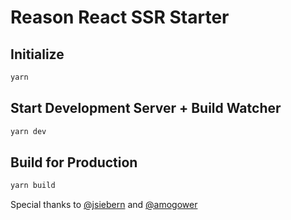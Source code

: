 # Reason React SSR Starter

## Initialize

```bash
yarn
```

## Start Development Server + Build Watcher

```bash
yarn dev
```

## Build for Production

```bash
yarn build
```

Special thanks to [@jsiebern](https://github.com/jsiebern/bs-material-ui) and [@amogower](https://github.com/amogower/reason-react-ssr-starter)